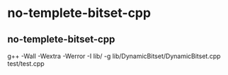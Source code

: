 # no-templete-bitset-cpp
## no-templete-bitset-cpp
g++ -Wall -Wextra -Werror -I lib/ -g lib/DynamicBitset/DynamicBitset.cpp test/test.cpp